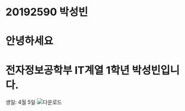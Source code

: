 # 20192590 박성빈
# 안녕하세요
# 전자정보공학부 IT계열 1학년 박성빈입니다.
생일: 4월 5일
![다운로드](https://user-images.githubusercontent.com/58472948/70058709-c64f3400-1622-11ea-87ca-cedeea5e0aaa.jpg)
